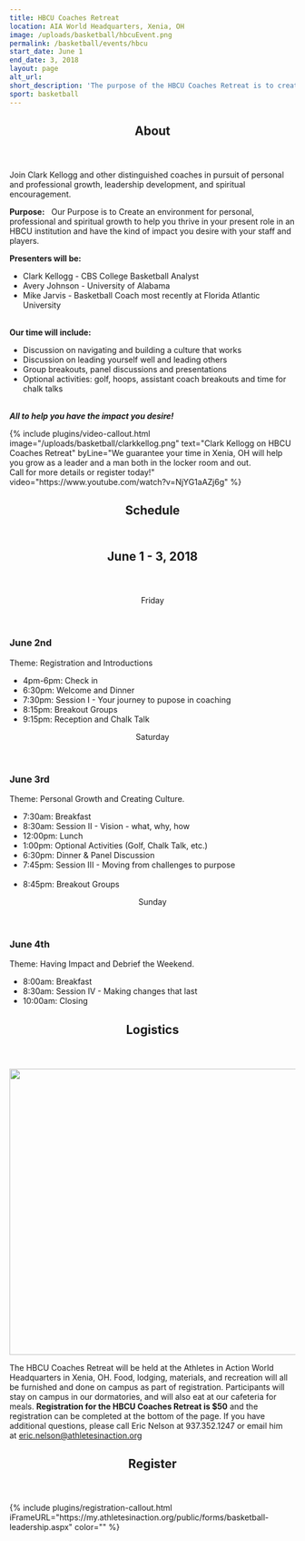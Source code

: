 ```yaml
---
title: HBCU Coaches Retreat
location: AIA World Headquarters, Xenia, OH
image: /uploads/basketball/hbcuEvent.png
permalink: /basketball/events/hbcu
start_date: June 1
end_date: 3, 2018
layout: page
alt_url: 
short_description: 'The purpose of the HBCU Coaches Retreat is to create an environment for personal, professional and spiritual growth to help you thrive in your present role in an HBCU institution and have the kind of impact you desire with your staff and players.'
sport: basketball
---
```

<div class="row">
<div class="max-width">
<div class="container">
<section class="section" id="about"><header class="section-header container text-center"><h2 class="section-title first-color" data-title="About">About</h2></header></section>
</div></div></div>
<div class="row">
<div class="max-width">
<div class="container"><p><span>Join Clark Kellogg and other distinguished coaches in pursuit of personal and professional growth, leadership development, and spiritual encouragement.</span></p>
<p><span><strong>Purpose:</strong><span>&nbsp; &nbsp;Our Purpose is to Create an environment for personal, professional and spiritual growth to help you thrive in your present role in an HBCU institution and have the kind of impact you desire with your staff and players.</span></span></p>
<p><strong>Presenters will be:</strong></p>
<ul>
<li>Clark Kellogg - CBS College Basketball Analyst</li>
<li>Avery Johnson - University of Alabama&nbsp;</li>
<li>Mike Jarvis - Basketball Coach most recently at Florida Atlantic University&nbsp;<br /><br /></li>
</ul>
<p><strong>Our time will include:</strong></p>
<ul>
<li>Discussion on navigating and building a culture that works</li>
<li>Discussion on leading yourself well and leading others</li>
<li>Group breakouts, panel discussions and presentations</li>
<li>Optional activities: golf, hoops, assistant coach breakouts and time for chalk talks</li>
</ul>
<p><em><br /><strong>All to help you have the impact you desire!</strong></em></p>
</div>

</div></div>
{% include plugins/video-callout.html image="/uploads/basketball/clarkkellog.png" text="Clark Kellogg on HBCU Coaches Retreat" byLine="We guarantee your time in Xenia, OH will help you grow as a leader and a man both in the locker room and out.<br /> Call for more details or register today!" video="https://www.youtube.com/watch?v=NjYG1aAZj6g" %}
<!-- space -->
<div class="row mt20">
<div class=" span-12 cell" id="schedule">
<header class="section-header container text-center">
<h2 class="section-title first-color" data-title="Schedule">Schedule</h2>
</header>
</div></div>
<div class="row">
<div class="max-width">
<div class="container">
<header class="title-block text-center mb50">
<h2 class="title-border custom text-uppercase text-center mb20">June 1 - 3, 2018</h2>
<p></p>
</header>
<div class="row">
<div class="col-sm-4">
<div class="pricing-table flat"><header>
<div class="price"><span>Friday</span></div>
</header>
<h3>June 2nd<span class="label label-custom"></span></h3>
<p class="pricing-desc">Theme: Registration and Introductions</p>
<ul class="pricing-list">
<li><i class="icon-pin"></i>4pm-6pm: Check in</li>
<li><i class="icon-pin"></i>6:30pm: Welcome and Dinner</li>
<li><i class="icon-pin"></i>7:30pm: Session I - Your journey to pupose in coaching&nbsp;</li>
<li><i class="icon-pin"></i>8:15pm: Breakout Groups</li>
<li><i class="icon-pin"></i>9:15pm: Reception and Chalk Talk</li>
</ul>
</div>
<!-- End .pricing-table --></div>
<!-- End .col-md-4 -->
<div class="col-sm-4">
<div class="pricing-table flat"><header>
<div class="price"><span>Saturday</span></div>
</header>
<h3>June 3rd</h3>
<p class="pricing-desc">Theme: Personal Growth and Creating Culture.</p>
<ul class="pricing-list">
<li><i class="icon-pin"></i>7:30am: Breakfast</li>
<li><i class="icon-pin"></i>8:30am: Session II - Vision - what, why, how</li>
<li><i class="icon-pin"></i>12:00pm:&nbsp;Lunch</li>
<li><i class="icon-pin"></i>1:00pm: Optional Activities (Golf, Chalk Talk, etc.)</li>
<li><i class="icon-pin"></i>6:30pm: Dinner &amp; Panel Discussion</li>
<li><i class="icon-pin"></i>7:45pm: Session III - Moving from challenges to purpose &nbsp; &nbsp; &nbsp; &nbsp; &nbsp; &nbsp; &nbsp; &nbsp; &nbsp; &nbsp; &nbsp; &nbsp; &nbsp; &nbsp; &nbsp; &nbsp; &nbsp; &nbsp; &nbsp; &nbsp; &nbsp; &nbsp; &nbsp; &nbsp; &nbsp; &nbsp; &nbsp; &nbsp; &nbsp; &nbsp; &nbsp; &nbsp;&nbsp;</li>
<li><i class="icon-pin"></i>8:45pm: Breakout Groups&nbsp;</li>
</ul>
</div>
<!-- End .pricing-table --></div>
<!-- End .col-md-4 -->
<div class="col-sm-4">
<div class="pricing-table flat"><header>
<div class="price"><span>Sunday</span></div>
</header>
<h3>June 4th<span class="label label-popular"></span></h3>
<p class="pricing-desc">Theme: Having Impact and Debrief the Weekend.</p>
<ul class="pricing-list">
<li><i class="icon-pin"></i>8:00am: Breakfast</li>
<li><i class="icon-pin"></i>8:30am: Session IV - Making changes that last&nbsp;</li>
<li><i class="icon-pin"></i>10:00am: Closing</li>
</ul>
</div>
<!-- End .pricing-table --></div>
<!-- End .col-md-4 --></div>
<!-- End .row --></div>
<!-- End .container -->
</div></div>
<div class="row">
<div class=" span-12 cell" id="logistics">
<header class="section-header container text-center">
<h2 class="section-title first-color" data-title="Logistics">Logistics</h2>
</header>
</div></div>
<div class="row">
<div class=" span-12 cell">
<p><img width="1721" height="503" alt="" src="/uploads/basketball/xenia-map.png" class="img-responsive" /></p>
</div></div>
<div class="row">
<div class="max-width">
<div class="container"><p>The HBCU Coaches Retreat will be held at the Athletes in Action World Headquarters in Xenia, OH. Food, lodging, materials, and recreation will all be furnished and done on campus as part of registration. Participants will stay on campus in our dormatories, and will also eat at our cafeteria for meals. <strong>Registration for the HBCU Coaches Retreat is $50</strong> and the registration can be completed at the bottom of the page. If you have additional questions, please call&nbsp;Eric Nelson at 937.352.1247 or email him at&nbsp;<a href="mailto:eric.nelson@athletesinaction.org">eric.nelson@athletesinaction.org</a></p>
</div></div></div>
<div class="row">
<div class="max-width">
<div class="container">
<header class="section-header container text-center">
<h2 class="section-title first-color" data-title="Register">Register</h2>
</header>
</div></div>
{% include plugins/registration-callout.html iFrameURL="https://my.athletesinaction.org/public/forms/basketball-leadership.aspx" color="" %}